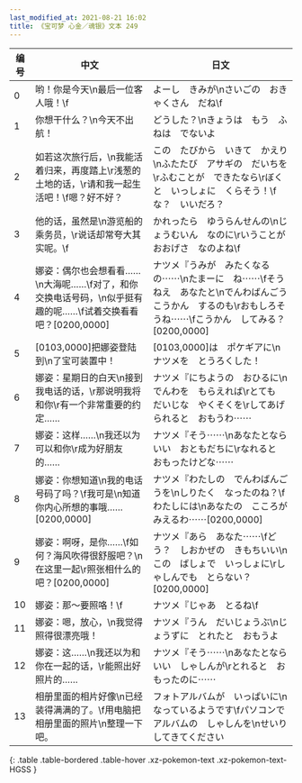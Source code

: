 ```yaml
---
last_modified_at: 2021-08-21 16:02
title: 《宝可梦 心金／魂银》文本 249
---
```

| 编号 | 中文 | 日文 |
| ---- | ---- | ---- |
| 0 | 哟！你是今天\n最后一位客人哦！\f | よーし　きみが\nさいごの　おきゃくさん　だね\f |
| 1 | 你想干什么？\n今天不出航！ | どうした？\nきょうは　もう　ふねは　でないよ |
| 2 | 如若这次旅行后，\n我能活着归来，再度踏上\r浅葱的土地的话，\r请和我一起生活吧！\f嗯？好不好？ | この　たびから　いきて　かえり\nふたたび　アサギの　だいちを\rふむことが　できたなら\rぼくと　いっしょに　くらそう！\fな？　いいだろ？ |
| 3 | 他的话，虽然是\n游览船的乘务员，\r说话却常夸大其实呢。\f | かれったら　ゆうらんせんの\nじょうむいん　なのに\rいうことが　おおげさ　なのよね\f |
| 4 | 娜姿：偶尔也会想看看……\n大海呢……\f对了，和你交换电话号码，\n似乎挺有趣的呢……\f试着交换看看吧？[0200,0000] | ナツメ『うみが　みたくなるの⋯⋯\nたまーに　ね⋯⋯\fそうねえ　あなたと\nでんわばんごう　こうかん　するのも\rおもしろそうね⋯⋯\fこうかん　してみる？[0200,0000] |
| 5 | [0103,0000]把娜姿登陆到\n了宝可装置中！ | [0103,0000]は　ポケギアに\nナツメを　とうろくした！ |
| 6 | 娜姿：星期日的白天\n接到我电话的话，\r那说明我将和你\r有一个非常重要的约定…… | ナツメ『にちようの　おひるに\nでんわを　もらえれば\rとても　だいじな　やくそくを\rしてあげられると　おもうわ⋯⋯ |
| 7 | 娜姿：这样……\n我还以为可以和你\r成为好朋友的…… | ナツメ『そう⋯⋯\nあなたとなら　いい　おともだちに\rなれると　おもったけどな⋯⋯ |
| 8 | 娜姿：你想知道\n我的电话号码了吗？\f我可是\n知道你内心所想的事哦……[0200,0000] | ナツメ『わたしの　でんわばんごうを\nしりたく　なったのね？\fわたしには\nあなたの　こころが　みえるわ⋯⋯[0200,0000] |
| 9 | 娜姿：啊呀，是你……\f如何？海风吹得很舒服吧？\n在这里一起\r照张相什么的吧？[0200,0000] | ナツメ『あら　あなた⋯⋯\fどう？　しおかぜの　きもちいい\nこの　ばしょで　いっしょに\rしゃしんでも　とらない？[0200,0000] |
| 10 | 娜姿：那～要照咯！\f | ナツメ『じゃあ　とるね\f |
| 11 | 娜姿：嗯，放心，\n我觉得照得很漂亮哦！ | ナツメ『うん　だいじょうぶ\nじょうずに　とれたと　おもうよ |
| 12 | 娜姿：这……\n我还以为和你在一起的话，\r能照出好照片的…… | ナツメ『そう⋯⋯\nあなたとなら　いい　しゃしんが\rとれると　おもったのに⋯⋯ |
| 13 | 相册里面的相片好像\n已经装得满满的了。\f用电脑把相册里面的照片\n整理一下吧。 | フォトアルバムが　いっぱいに\nなっているようです\fパソコンで　アルバムの　しゃしんを\nせいり　してきてください |
{: .table .table-bordered .table-hover .xz-pokemon-text .xz-pokemon-text-HGSS }